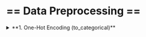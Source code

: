 # ==&nbsp;Data Preprocessing&nbsp;==

<details><summary>**1. One-Hot Encoding (to_categorical)**</summary>
<p>
~~~python
from keras.utils.np_utils import to_categorical

## y_train (before).unique() = [0, 1, ... , 9]
y_train     = to_categorical(y_train)
num_classes = y_train.shape[1]
num_classes

#### Result ######
10
~~~
</p>
</details>

<details><summary>**2. Data Augmentation (Images)**</summary>
<p>
[**Docs**](file:///media/mosaab/Volume/Personal/Development/Courses%20Docs/Sklearn/Image%20Preprocessing%20-%20Keras%20Documentation.html)

#### 1. Import the class ImageDataGenerator.
**NOTE:** you can specify its parameters. - see the docs -.
~~~python
from keras.preprocessing import image

gen = image.ImageDataGenerator()
~~~

#### 2. Test split before generating.
~~~python
from sklearn.model_selection import train_test_split

X = X_train
y = y_train

X_train, X_val, y_train, y_val = train_test_split(X_train, y_train, test_size=.1, random_state=42)
train_batches = gen.flow(X_train, y_train, batch_size=64)
val_batches   = gen.flow(X_val, y_val, batch_size=64)
~~~

#### 3. After you defined your model using `Sequential`.
~~~python
history=model.fit_generator(generator=batches, steps_per_epoch=batches.n, epochs=3, 
                    validation_data=val_batches, validation_steps=val_batches.n)
~~~
</p>
</details>